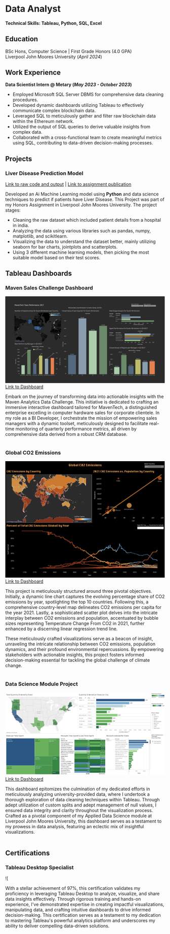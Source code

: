 # Data Analyst

#### Technical Skills: Tableau, Python, SQL, Excel

## Education
BSc Hons, Computer Science | First Grade Honors (4.0 GPA) <br>
Liverpool John Moores University (_April 2024_)

## Work Experience
**Data Scientist Intern @ Metary (_May 2023 - October 2023_)**
-	Employed Microsoft SQL Server DBMS for comprehensive data cleaning procedures.
-	Developed dynamic dashboards utilizing Tableau to effectively communicate complex blockchain data.
-	Leveraged SQL to meticulously gather and filter raw blockchain data within the Ethereum network.
-	Utilized the output of SQL queries to derive valuable insights from complex data.
-	Collaborated with a cross-functional team to create meaningful metrics using SQL, contributing to data-driven decision-making processes.

## Projects
### Liver Disease Prediction Model
[Link to raw code and output](https://colab.research.google.com/drive/1sZp8bb4TNp-IHr0HyLazW3MW1n4ORkoR?usp=sharing) |
[Link to assignment publication](https://drive.google.com/file/d/1ryL-yc9SyMxnV-WhVMAqTIo9ipf6qRzG/view?usp=sharing)

Developed an Ai Machine Learning model using **Python** and data science techniques to predict if patients have Liver Disease. This Project was part of my Honors Assignment in Liverpool John Moores University. The project stages:
- Cleaning the raw dataset which included patient details from a hospital in india.
- Analyzing the data using various libraries such as pandas, numpy, matplotlib, and scikitlearn.
- Visualizing the data to understand the dataset better, mainly utilizing seaborn for bar charts, jointplots and scatterplots.
- Using 3 different machine learning models, then picking the most suitable model based on their test scores.

## Tableau Dashboards

### Maven Sales Challenge Dashboard <br>

![maven sales challenge](/assets/img/maven_sales_challenge.jpg) <br>
[Link to Dashboard](https://public.tableau.com/views/SalesPerformancebyQuarter/MavenSalesPerformancebyQuarter?:language=en-US&:sid=&:display_count=n&:origin=viz_share_link) <br>

Embark on the journey of transforming data into actionable insights with the Maven Analytics Data Challenge. This initiative is dedicated to crafting an immersive interactive dashboard tailored for MavenTech, a distinguished enterprise excelling in computer hardware sales for corporate clientele. In my role as a BI Developer, I orchestrate the mission of empowering sales managers with a dynamic toolset, meticulously designed to facilitate real-time monitoring of quarterly performance metrics, all driven by comprehensive data derived from a robust CRM database. <br><br>

### Global CO2 Emissions <br>

![Global CO2 Emissions](/assets/img/Global_CO2_Emissions.jpg) <br>
[Link to Dashboard](https://public.tableau.com/views/GlobalC02Emissions_17114820201530/Dashboard1?:language=en-US&:sid=&:display_count=n&:origin=viz_share_link) <br>

This project is meticulously structured around three pivotal objectives. Initially, a dynamic line chart captures the evolving percentage share of CO2 emissions by year, spotlighting the top 10 countries. Following this, a comprehensive country-level map delineates CO2 emissions per capita for the year 2021. Lastly, a sophisticated scatter plot delves into the intricate interplay between CO2 emissions and population, accentuated by bubble sizes representing Temperature Change From CO2 in 2021, further enhanced by a discerning linear regression trend line.

These meticulously crafted visualizations serve as a beacon of insight, unraveling the intricate relationship between CO2 emissions, population dynamics, and their profound environmental repercussions. By empowering stakeholders with actionable insights, this project fosters informed decision-making essential for tackling the global challenge of climate change. <br><br>

### Data Science Module Project <br>

![Data Science Module Project](/assets/img/Data_Science_Module.jpg) <br>
[Link to Dashboard](https://public.tableau.com/views/XYZBusinessAnalysis_17110368464760/XYZBusinessAnalysis?:language=en-US&:sid=&:display_count=n&:origin=viz_share_link)<br>

This dashboard epitomizes the culmination of my dedicated efforts in meticulously analyzing university-provided data, where I undertook a thorough exploration of data cleaning techniques within Tableau. Through adept utilization of custom splits and adept management of null values, I ensured data integrity and clarity throughout the visualization process. Crafted as a pivotal component of my Applied Data Science module at Liverpool John Moores University, this dashboard serves as a testament to my prowess in data analysis, featuring an eclectic mix of insightful visualizations. <br><br>

## Certifications

### Tableau Desktop Specialist

![

With a stellar achievement of 97%, this certification validates my proficiency in leveraging Tableau Desktop to analyze, visualize, and share data insights effectively. Through rigorous training and hands-on experience, I've demonstrated expertise in creating impactful visualizations, manipulating data, and crafting intuitive dashboards to drive informed decision-making. This certification serves as a testament to my dedication to mastering Tableau's powerful analytics platform and underscores my ability to deliver compelling data-driven solutions.
